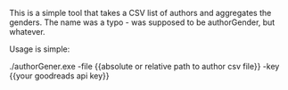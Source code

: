 This is a simple tool that takes a CSV list of authors and aggregates the genders. The name was a typo - was supposed to be authorGender, but whatever.

Usage is simple:

./authorGener.exe -file {{absolute or relative path to author csv file}} -key {{your goodreads api key}}